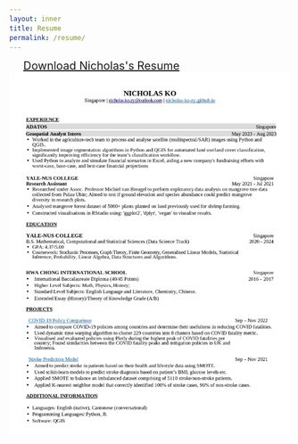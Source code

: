 ```yaml
---
layout: inner
title: Resume
permalink: /resume/
---
```


<!-- <a href="/resume/nicholas_resume.pdf" download>
  <img src="/resume/nicholas_resume.pdf" alt="Click here to download Nicholas's Resume.">
</a>

<embed src="/resume/nicholas_resume.pdf" type="application/pdf"   height="800px" width="700px"> -->

<body>
  <a href="/resume/nicholas_resume.pdf" class="download-button" style="font-size: 20px; padding: 15px 25px;" download>
    Download Nicholas's Resume
  </a>
</body>


<div style="display: flex; justify-content: center;">
	<img src="/img/resume/nicholas_resume_annotated.jpg" alt="Updated resume as of 22 Jul 2024" style="max-width: 2480; max-height: 3508px;">
</div>



